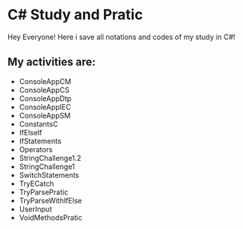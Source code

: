 
# C# Study and Pratic

Hey Everyone!
Here i save all notations and codes of my study in C#!




## My activities are: 

- ConsoleAppCM
- ConsoleAppCS
- ConsoleAppDtp
- ConsoleAppIEC
- ConsoleAppSM
- ConstantsC
- IfElseIf
- IfStatements
- Operators
- StringChallenge1.2
- StringChallenge1
- SwitchStatements
- TryECatch
- TryParsePratic
- TryParseWithIfElse
- UserInput
- VoidMethodsPratic
